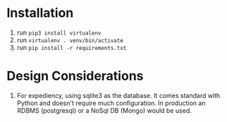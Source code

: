 # Installation
1. run `pip3 install virtualenv`
2. run `virtualenv . venv/bin/activate`
3. run `pip install -r requirements.txt`

# Design Considerations
1. For expediency, using sqlite3 as the database. It comes standard with Python and doesn't require much configuration. In production an RDBMS (postgresql) or a NoSql DB (Mongo) would be used.
